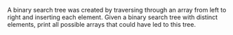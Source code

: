  A binary search tree was created by traversing through an array from left to right
and inserting each element. Given a binary search tree with distinct elements, print all possible arrays that could have led to this tree. 